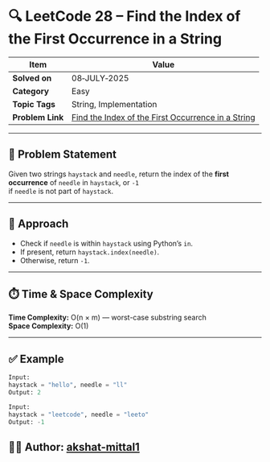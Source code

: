 # 🔍 LeetCode 28 – Find the Index of the First Occurrence in a String

| Item            | Value                                                                                 |
|-----------------|----------------------------------------------------------------------------------------|
| **Solved on**   | 08‑JULY‑2025                                                                          |
| **Category**    | Easy                                                                                  |
| **Topic Tags**   | String, Implementation                                                                 |
| **Problem Link** | [Find the Index of the First Occurrence in a String](https://leetcode.com/problems/find-the-index-of-the-first-occurrence-in-a-string/) |

---

## 📄 Problem Statement

Given two strings `haystack` and `needle`, return the index of the **first occurrence** of `needle` in `haystack`, or `-1`  
if `needle` is not part of `haystack`.

---

## 🧠 Approach

- Check if `needle` is within `haystack` using Python’s `in`.
- If present, return `haystack.index(needle)`.
- Otherwise, return `-1`.

---

## ⏱️ Time & Space Complexity

**Time Complexity:** O(n × m) — worst-case substring search  
**Space Complexity:** O(1)

---

## ✅ Example

```python
Input:
haystack = "hello", needle = "ll"
Output: 2

Input:
haystack = "leetcode", needle = "leeto"
Output: -1

```

## 👨‍💻 Author: [akshat-mittal1](https://github.com/akshat-mittal1)

